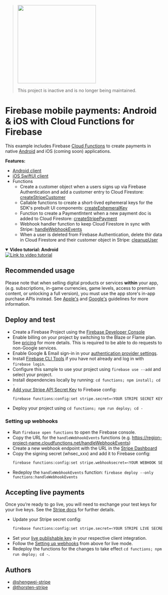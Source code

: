 > <img src="https://stripe.dev/images/badges/archived.png" width="250">
>
> This project is inactive and is no longer being maintained.

# Firebase mobile payments: Android & iOS with Cloud Functions for Firebase

This example includes Firebase [Cloud Functions](/functions) to create payments in native [Android](/android) and iOS (coming soon) applications.

**Features:**

- [Android client](/android)
- [iOS SwiftUI client](/ios-swiftui)
- Functions
  - Create a customer object when a users signs up via Firebase Authentication and add a customer entry to Cloud Firestore: [createStripeCustomer](/functions/index.js#L32)
  - Callable functions to create a short-lived ephemeral keys for the SDK's prebuilt UI components: [createEphemeralKey](/functions/index.js#49)
  - Function to create a PaymentIntent when a new payment doc is added to Cloud Firestore: [createStripePayment](/functions/index.js#81)
  - Webhook handler function to keep Cloud Firestore in sync with Stripe: [handleWebhookEvents](/functions/index.js#137)
  - When a user is deleted from Firebase Authentication, delete thir data in Cloud Firestore and their customer object in Stripe: [cleanupUser](/functions/index.js#193)

<details open><summary><strong>Video tutorial: Android</strong></summary>
  <a href="https://www.youtube.com/watch?v=nw7rOijQKo8">
    <img src="https://img.youtube.com/vi/nw7rOijQKo8/0.jpg" alt="Link to video tutorial">
  </a>
</details>

## Recommended usage

Please note that when selling digital products or services **within** your app, (e.g. subscriptions, in-game currencies, game levels, access to premium content, or unlocking a full version), you must use the app store's in-app purchase APIs instead. See [Apple's](https://developer.apple.com/app-store/review/guidelines/#payments) and [Google's](https://support.google.com/googleplay/android-developer/answer/9858738?hl=en&ref_topic=9857752) guidelines for more information.

## Deploy and test

- Create a Firebase Project using the [Firebase Developer Console](https://console.firebase.google.com)
- Enable billing on your project by switching to the Blaze or Flame plan. See [pricing](https://firebase.google.com/pricing/) for more details. This is required to be able to do requests to non-Google services.
- Enable Google & Email sign-in in your [authentication provider settings](https://console.firebase.google.com/project/_/authentication/providers).
- Install [Firebase CLI Tools](https://github.com/firebase/firebase-tools) if you have not already and log in with `firebase login`.
- Configure this sample to use your project using `firebase use --add` and select your project.
- Install dependencies locally by running: `cd functions; npm install; cd -`
- [Add your Stripe API Secret Key](https://dashboard.stripe.com/account/apikeys) to Firebase config:
  ```bash
  firebase functions:config:set stripe.secret=<YOUR STRIPE SECRET KEY>
  ```
- Deploy your project using `cd functions; npm run deploy; cd -`

### Setting up webhooks

- Run `firebase open functions` to open the Firebase console.
- Copy the URL for the `handleWebhookEvents` functions (e.g. https://region-project-name.cloudfunctions.net/handleWebhookEvents)
- Create a new webhook endpoint with the URL in the [Stripe Dashboard](https://dashboard.stripe.com/webhooks)
- Copy the signing secret (whsec_xxx) and add it to Firebase config:
  ```bash
  firebase functions:config:set stripe.webhooksecret=<YOUR WEBHOOK SECRET>
  ```
- Redeploy the `handleWebhookEvents` function: `firebase deploy --only functions:handleWebhookEvents`

## Accepting live payments

Once you’re ready to go live, you will need to exchange your test keys for your live keys. See the [Stripe docs](https://stripe.com/docs/keys) for further details.

- Update your Stripe secret config:
  ```bash
  firebase functions:config:set stripe.secret=<YOUR STRIPE LIVE SECRET KEY>
  ```
- Set your [live publishable key](https://dashboard.stripe.com/account/apikeys) in your respective client integration.
- Follow the [Setting up webhooks](#Setting-up-webhooks) from above for live mode.
- Redeploy the functions for the changes to take effect `cd functions; npm run deploy; cd -`.

## Authors

- [@shengwei-stripe](https://twitter.com/wushengwei2000)
- [@thorsten-stripe](https://twitter.com/thorwebdev)
